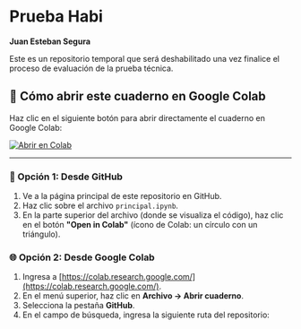 # Prueba Habi  
**Juan Esteban Segura**

Este es un repositorio temporal que será deshabilitado una vez finalice el proceso de evaluación de la prueba técnica.

## 📘 Cómo abrir este cuaderno en Google Colab

Haz clic en el siguiente botón para abrir directamente el cuaderno en Google Colab:

[![Abrir en Colab](https://colab.research.google.com/assets/colab-badge.svg)](https://colab.research.google.com/github/JuanESteban201817451/prueba_hb_juan/blob/main/principal.ipynb)

---

### 🔗 Opción 1: Desde GitHub

1. Ve a la página principal de este repositorio en GitHub.
2. Haz clic sobre el archivo `principal.ipynb`.
3. En la parte superior del archivo (donde se visualiza el código), haz clic en el botón **"Open in Colab"** (ícono de Colab: un círculo con un triángulo).

### 🌐 Opción 2: Desde Google Colab

1. Ingresa a [https://colab.research.google.com/](https://colab.research.google.com/).
2. En el menú superior, haz clic en **Archivo → Abrir cuaderno**.
3. Selecciona la pestaña **GitHub**.
4. En el campo de búsqueda, ingresa la siguiente ruta del repositorio:

